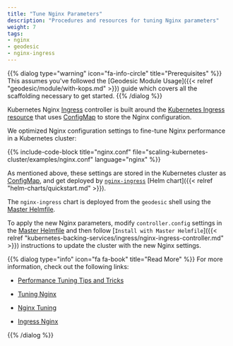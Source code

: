 ```yaml
---
title: "Tune Nginx Parameters"
description: "Procedures and resources for tuning Nginx parameters"
weight: 7
tags:
- nginx
- geodesic
- nginx-ingress
---
```


{{% dialog type="warning" icon="fa-info-circle" title="Prerequisites" %}}
This assumes you've followed the [Geodesic Module Usage]({{< relref "geodesic/module/with-kops.md" >}}) guide which covers all the scaffolding necessary to get started.
{{% /dialog %}}

Kubernetes Nginx [Ingress](https://kubernetes.io/docs/concepts/services-networking/ingress/) controller is built around the [Kubernetes Ingress resource](https://kubernetes.io/docs/concepts/services-networking/ingress/) 
that uses [ConfigMap](https://kubernetes.io/docs/tasks/configure-pod-container/configure-pod-configmap/) to store the Nginx configuration.

We optimized Nginx configuration settings to fine-tune Nginx performance in a Kubernetes cluster:

{{% include-code-block  title="nginx.conf" file="scaling-kubernetes-cluster/examples/nginx.conf" language="nginx" %}}

As mentioned above, these settings are stored in the Kubernetes cluster as [ConfigMap](https://kubernetes.io/docs/tasks/configure-pod-container/configure-pod-configmap/),
and get deployed by [`nginx-ingress`](https://github.com/kubernetes/charts/tree/master/stable/nginx-ingress#configuration) [Helm chart]({{< relref "helm-charts/quickstart.md" >}}).

The `nginx-ingress` chart is deployed from the `geodesic` shell using the [Master Helmfile](https://github.com/cloudposse/geodesic/blob/master/rootfs/conf/kops/helmfile.yaml#L496).

To apply the new Nginx parameters, modify `controller.config` settings in the [Master Helmfile](https://github.com/cloudposse/geodesic/blob/master/rootfs/conf/kops/helmfile.yaml#L496) 
and then follow [`Install with Master Helmfile`]({{< relref "kubernetes-backing-services/ingress/nginx-ingress-controller.md" >}}) instructions to update the cluster with the new Nginx settings.


{{% dialog type="info" icon="fa fa-book" title="Read More" %}}
For more information, check out the following links:

* [Performance Tuning Tips and Tricks](https://www.nginx.com/blog/performance-tuning-tips-tricks/)

* [Tuning Nginx](https://www.nginx.com/blog/tuning-nginx/)

* [Nginx Tuning](https://www.revsys.com/12days/nginx-tuning/)

* [Ingress Nginx](https://github.com/kubernetes/ingress-nginx)

{{% /dialog %}}
